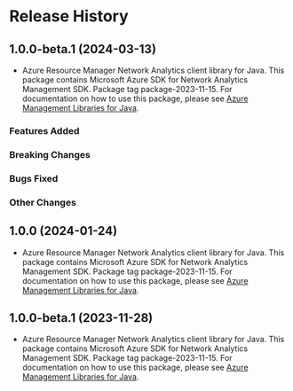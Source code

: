 # Release History

## 1.0.0-beta.1 (2024-03-13)

- Azure Resource Manager Network Analytics client library for Java. This package contains Microsoft Azure SDK for Network Analytics Management SDK.  Package tag package-2023-11-15. For documentation on how to use this package, please see [Azure Management Libraries for Java](https://aka.ms/azsdk/java/mgmt).

### Features Added

### Breaking Changes

### Bugs Fixed

### Other Changes

## 1.0.0 (2024-01-24)

- Azure Resource Manager Network Analytics client library for Java. This package contains Microsoft Azure SDK for Network Analytics Management SDK.  Package tag package-2023-11-15. For documentation on how to use this package, please see [Azure Management Libraries for Java](https://aka.ms/azsdk/java/mgmt).

## 1.0.0-beta.1 (2023-11-28)

- Azure Resource Manager Network Analytics client library for Java. This package contains Microsoft Azure SDK for Network Analytics Management SDK.  Package tag package-2023-11-15. For documentation on how to use this package, please see [Azure Management Libraries for Java](https://aka.ms/azsdk/java/mgmt).
